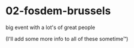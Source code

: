 # 02-fosdem-brussels

big event with a lot's of great people

(I'll add some more info to all of these sometime™)
